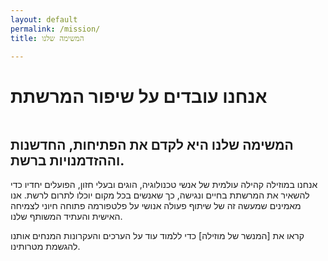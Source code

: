 ```yaml
---
layout: default
permalink: /mission/
title: המשימה שלנו

---
```

אנחנו עובדים על שיפור המרשתת
==========================
<div class="row"><div class="column half"  markdown="1">

המשימה שלנו היא לקדם את הפתיחות, החדשנות וההזדמנויות ברשת.
--------------------------------------------------------

אנחנו במוזילה קהילה עולמית של אנשי טכנולוגיה, הוגים ובעלי חזון, הפועלים יחדיו כדי להשאיר את המרשתת בחיים ונגישה, כך שאנשים בכל מקום יוכלו לתרום לרשת. אנו מאמינים שמעשה זה של שיתוף פעולה אנושי על פלטפורמה פתוחה חיוני לצמיחה האישית והעתיד המשותף שלנו.

</div><div class="column half">

<script type="text/javascript" src="http://s3.amazonaws.com/s3.www.universalsubtitles.org/embed.js">
(
  {
    video_url: "//videos-cdn.mozilla.net/brand/Mozilla_2011_Story.webm",
    video_config: {
      width: 460,
      height: 259,
      poster: "//mozorg.cdn.mozilla.net/media/img/mission/poster-mission.jpg"},
  base_state: {"language": "he"},
  alternate_video_urls: [
          "//videos-cdn.mozilla.net/brand/Mozilla_2011_Story.ogv",
          "//videos-cdn.mozilla.net/brand/Mozilla_2011_Story.mp4"]
  }
)
</script>
</div></div>
קראו את [המנשר של מוזילה] כדי ללמוד עוד על הערכים והעקרונות המנחים אותנו להגשמת מטרותינו.

[המנשר של מוזילה]: http://www.mozilla.org/about/manifesto/



